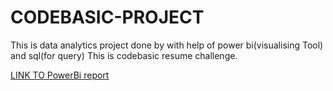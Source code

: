 # CODEBASIC-PROJECT
This is data analytics project done by with help of power bi(visualising Tool) and sql(for query)
This is codebasic resume challenge.

[LINK TO PowerBi report](https://app.powerbi.com/view?r=eyJrIjoiNzNlZDcwOTQtOWZmZi00NzRlLWFiNjQtNTU0YjEwOGQ3NTg2IiwidCI6ImUxNGU3M2ViLTUyNTEtNDM4OC04ZDY3LThmOWYyZTJkNWE0NiIsImMiOjEwfQ==)
